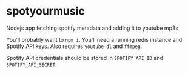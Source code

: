 # spotyourmusic
Nodejs app fetching spotify metadata and adding it to youtube mp3s

You'll probably want to `npm i`. You'll need a running redis instance and Spotify API keys.
Also requires `youtube-dl` and `ffmpeg`.

Spotify API credentials should be stored in `SPOTIFY_API_ID` and `SPOTIFY_API_SECRET`.
